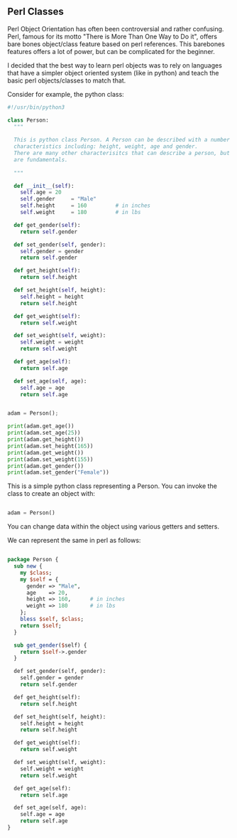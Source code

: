 ## Perl Classes

Perl Object Orientation has often been controversial and rather confusing.
Perl, famous for its motto "There is More Than One Way to Do it", offers 
bare bones object/class feature based on perl references. This barebones
features offers a lot of power, but can be complicated for the beginner.

I decided that the best way to learn perl objects was to rely on languages
that have a simpler object oriented system (like in python) and teach the
basic perl objects/classes to match that.

Consider for example, the python class:

```python
#!/usr/bin/python3

class Person:
  """
  
  This is python class Person. A Person can be described with a number of
  characteristics including: height, weight, age and gender.
  There are many other characterisitcs that can describe a person, but these
  are fundamentals. 
  
  """

  def __init__(self):
    self.age = 20
    self.gender     = "Male"
    self.height     = 160         # in inches
    self.weight     = 180         # in lbs

  def get_gender(self):
    return self.gender

  def set_gender(self, gender):
    self.gender = gender
    return self.gender

  def get_height(self):
    return self.height

  def set_height(self, height):
    self.height = height
    return self.height

  def get_weight(self):
    return self.weight

  def set_weight(self, weight):
    self.weight = weight
    return self.weight

  def get_age(self):
    return self.age

  def set_age(self, age):
    self.age = age
    return self.age


adam = Person();

print(adam.get_age())
print(adam.set_age(25))
print(adam.get_height())
print(adam.set_height(165))
print(adam.get_weight())
print(adam.set_weight(155))
print(adam.get_gender())
print(adam.set_gender("Female"))
```

This is a simple python class representing a Person. You can invoke the class
to create an object with:

```python

adam = Person()

```

You can change data within the object using various getters and setters. 

We can represent the same
in perl as follows:

```perl

package Person {
  sub new {
    my $class;
    my $self = {
      gender => "Male",
      age    => 20,
      height => 160,      # in inches
      weight => 180       # in lbs
    };
    bless $self, $class;
    return $self;
  }

  sub get_gender($self) {
    return $self->.gender
  }

  def set_gender(self, gender):
    self.gender = gender
    return self.gender

  def get_height(self):
    return self.height

  def set_height(self, height):
    self.height = height
    return self.height

  def get_weight(self):
    return self.weight

  def set_weight(self, weight):
    self.weight = weight
    return self.weight

  def get_age(self):
    return self.age

  def set_age(self, age):
    self.age = age
    return self.age
}

```
